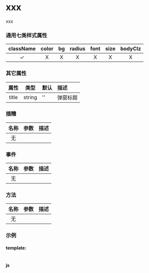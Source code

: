 # xxx

xxx

### 通用七类样式属性

| className | color |  bg   | radius | font  | size  | bodyClz |
| :-------: | :---: | :---: | :----: | :---: | :---: | :-----: |
| &#10003;  | &Chi; | &Chi; | &Chi;  | &Chi; | &Chi; |  &Chi;  |

### 其它属性

| 属性  |  类型  | 默认 | 描述     |
| :---: | :----: | :--- | :------- |
| title | string | ''   | 弹窗标题 |

### 插糟

| 名称 | 参数 | 描述 |
| :--: | :--: | ---- |
|  无  |      |      |

### 事件

| 名称 | 参数 | 描述 |
| :--: | :--: | ---- |
|  无  |      |      |

### 方法

| 名称 | 参数 | 描述 |
| :--: | :--: | ---- |
|  无  |      |      |

### 示例

#### template:

```

```

#### js

```

```

